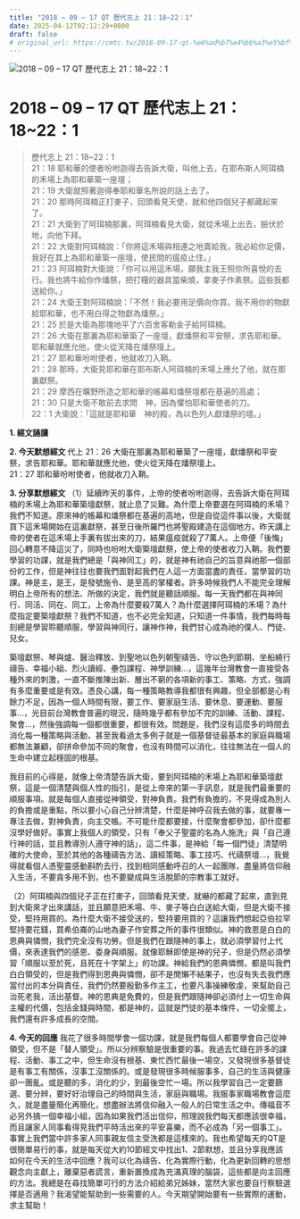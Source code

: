 ```yaml
---
title: "2018 – 09 – 17 QT 歷代志上 21：18~22：1"
date: 2025-04-12T02:12:29+0800
draft: false
# original_url: https://cmtc.tw/2018-09-17-qt-%e6%ad%b7%e4%bb%a3%e5%bf%97%e4%b8%8a-21%ef%bc%9a1822%ef%bc%9a1
---
```


![2018 – 09 – 17 QT 歷代志上 21：18\~22：1](/images/qt.jpg   "2018 – 09 – 17 QT 歷代志上 21：18\~22：1")

# 2018 – 09 – 17 QT 歷代志上 21：18\~22：1

> 歷代志上 21：18\~22：1  
> 21：18 耶和華的使者吩咐迦得去告訴大衛，叫他上去，在耶布斯人阿珥楠的禾場上為耶和華築一座壇；  
> 21：19 大衛就照著迦得奉耶和華名所說的話上去了。  
> 21：20 那時阿珥楠正打麥子，回頭看見天使，就和他四個兒子都藏起來了。  
> 21：21 大衛到了阿珥楠那裏，阿珥楠看見大衛，就從禾場上出去，臉伏於地，向他下拜。  
> 21：22 大衛對阿珥楠說：「你將這禾場與相連之地賣給我，我必給你足價，我好在其上為耶和華築一座壇，使民間的瘟疫止住。」  
> 21：23 阿珥楠對大衛說：「你可以用這禾場，願我主我王照你所喜悅的去行。我也將牛給你作燔祭，把打糧的器具當柴燒，拿麥子作素祭。這些我都送給你。」  
> 21：24 大衛王對阿珥楠說：「不然！我必要用足價向你買。我不用你的物獻給耶和華，也不用白得之物獻為燔祭。」  
> 21：25 於是大衛為那塊地平了六百舍客勒金子給阿珥楠。  
> 21：26 大衛在那裏為耶和華築了一座壇，獻燔祭和平安祭，求告耶和華。耶和華就應允他，使火從天降在燔祭壇上。  
> 21：27 耶和華吩咐使者，他就收刀入鞘。  
> 21：28 那時，大衛見耶和華在耶布斯人阿珥楠的禾場上應允了他，就在那裏獻祭。  
> 21：29 摩西在曠野所造之耶和華的帳幕和燔祭壇都在基遍的高處；  
> 21：30 只是大衛不敢前去求問　神，因為懼怕耶和華使者的刀。  
> 22：1 大衛說：「這就是耶和華　神的殿，為以色列人獻燔祭的壇。」

**1. 經文誦讀**

**2.  今天默想經文**
代上 21：26 大衛在那裏為耶和華築了一座壇，獻燔祭和平安祭，求告耶和華。耶和華就應允他，使火從天降在燔祭壇上。  
21：27 耶和華吩咐使者，他就收刀入鞘。

**3. 分享默想經文**
（1）延續昨天的事件，上帝的使者吩咐迦得，去告訴大衛在阿珥楠的禾場上為耶和華築壇獻祭，就止息了災難。為什麼上帝要選在阿珥楠的禾場？我們不知道。原來神的帳幕和燔祭都在基遍的高地，但是自從這件事以後，大衛就買下這禾場開始在這裏獻祭，甚至日後所羅門也將聖殿建造在這個地方。昨天講上帝的使者在這禾場上手裏有拔出來的刀，結果瘟疫就殺了7萬人。上帝便「後悔」回心轉意不降這災了，同時也吩咐大衛築壇獻祭，使上帝的使者收刀入鞘。我們要學習的功課，就是我們總是「與神同工」的，就是神有祂自己的旨意與祂那一個部份的工作，但是神往往也要我們面對起我們在人這一方面當盡的責任，當學習的功課。神是主，是王，是發號施令、是至高的掌權者。許多時候我們人不能完全理解明白上帝所有的想法、所做的決定，我們就是聽話順服。每一天我們都在與神同行、同活、同在、同工，上帝為什麼要殺7萬人？為什麼選擇阿珥楠的禾場？為什麼指定要築壇獻祭？我們不知道，也不必完全知道，只知道一件事情，我們每時每刻總是學習聆聽順服，學習與神同行，讓神作神，我們甘心成為祂的僕人、門徒、兒女。

築壇獻祭、琴與爐、醫治釋放、到聖地以色列朝聖禱告、守以色列節期、坐船繞行禱告、幸福小組、烈火讀經、壘包課程、神學訓練…，這幾年台灣教會一直接受各種外來的刺激，一直不斷推陳出新、層出不窮的各項新的事工、策略、方式，強調有多麼重要或是有效。憑良心講，每一種策略教導我都很有興趣，但全部都是心有餘力不足，因為一個人時間有限，要工作、要家庭生活、要休息、要運動、要服事…，光目前台灣教會普遍的現況，隨時幾乎都有參加不完的訓練、活動、課程、聚會…，然後強調每一個都很重要，都很有效。問題是，我們沒有這麼多的時間去消化每一種策略與活動，甚至我看過太多例子就是一個基督徒最基本的家庭與職場都無法兼顧，卻拼命參加不同的聚會，也沒有時間可以消化，往往無法在一個人的生命中建立起穩固的根基。

我目前的心得是，就像上帝清楚告訴大衛，要到阿珥楠的禾場上為耶和華築壇獻祭，這是一個清楚與個人性的指引，是從上帝來的第一手訊息，就是我們最重要的順服事項。就是每個人直接從神領受，對神負責。我們有負擔的，不見得成為別人的負擔或是重點，所以要小心自己分辨清楚，什麼是神呼召我去做的事，就要專一專注去做，對神負責，向主交帳。不可能什麼都要接，什麼聚會都參加，卻什麼都沒學好做好。事實上我個人的領受，只有「奉父子聖靈的名為人施洗」與「自己遵行神的話，並且教導別人遵守神的話」，這二件事，是神給「每一個門徒」清楚明確的大使命，至於其他的各種禱告方法、讀經策略、事工技巧、代禱祭壇…，我覺得就看個人憑聖靈感動斟酌去行，找到相同感動呼召的人一起團隊，盡量將信仰融入生活，不要貪多用不到，也不要變成與生活脫節的宗教事工就好。

（2）阿珥楠與四個兒子正在打麥子，回頭看見天使，就嚇的都藏了起來，直到見到大衛來才出來講話，並且願意把禾場、牛、麥子等白白送給大衛，但是大衛不接受，堅持用買的。為什麼大衛不接受送的，堅持要用買的？這讓我們想起亞伯拉罕堅持要花錢，買希伯崙的山地為妻子作安葬之所的事件很類似。神的救恩是白白的恩典與憐憫，我們完全沒有功勞。但是我們在跟隨神的事上，就必須學習付上代價，來表達我們的感恩、委身與順服。就像耶穌即使是神的兒子，但是仍然必須學習「順服以至於死，且死在十字架上」的功課。神給我們的恩典憐憫，都是叫我們白白領受的，但是我們得到恩典與憐憫，卻不是閒懶不結果子，也沒有失去我們應當付出的本分與責任，我們仍然要殷勤多作主工，也要凡事操練敬虔，來幫助自己治死老我，活出基督。神的恩典是免費的，但是我們跟隨神卻必須付上一切生命與主權的代價，包括金錢與時間，都是神的，這就是門徒的基本條件，一切全擺上，我們還有許多成長的空間。

**4. 今天的回應**
我花了很多時間學會一個功課，就是我們每個人都要學會自己從神領受，但不是「替人領受」。所以分辨察驗是很重要的事。我過去忙碌在許多的課程、活動、事工之中，但生命沒有根基、東忙西忙最後一場空，又發現很多基督徒是有事工有關係，沒事工沒關係的。或是發現很多時候服事多，自己的生活與健康卻一團亂。或是聽的多，消化的少，到最後空忙一場。所以我學習自己一定要篩選、要分辨，要好好治理自己的時間與生活，家庭與職場。我服事家職場教會這麼久，就是盡量簡化再簡化，想盡辦法將信仰融入一般人的日常生活之中。傳福音不必另外搞一個幸福小組，因為如果我們活出信仰，照理說我們每天都應該很幸福，而且讓家人同事看得見我們平時活出來的平安喜樂，而不必成為「另一個事工」。事實上我們當中許多家人同事親友信主受洗都是這樣來的。我也希望每天的QT是很簡單易行的事，就是每天從大約10節經文中找出1、2節默想，並且分享我應該如何在今天的生活中回應？我可以化為禱告、化為實際行動，化為更新回轉的思想觀念向主獻上，離棄惡者謊言，重新置換成為充滿真理的腦袋，這些都是向主回應的方法。我總是在尋找簡單可行的方法介紹給弟兄姊妹，當然大家也要自行察驗選擇是否適用？我渴望能幫助到一些需要的人。今天期望開始要有一些實際的運動，求主幫助！
